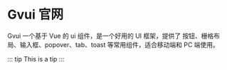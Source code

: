 # Gvui 官网

Gvui 一个基于 Vue 的 ui 组件，是一个好用的 UI 框架，提供了 按钮、栅格布局、输入框、popover、tab、toast 等常用组件，适合移动端和 PC 端使用。

::: tip
This is a tip
:::